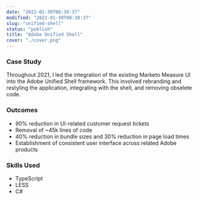 ```yaml
---
date: "2022-01-30T08:38:37"
modified: "2022-01-30T08:38:37"
slug: "unified-shell"
status: "publish"
title: "Adobe Unified Shell"
cover: "./cover.png"
---
```


### Case Study
Throughout 2021, I led the integration of the existing Marketo Measure UI into the Adobe Unified Shell framework. This involved rebranding and restyling the application, integrating with the shell, and removing obselete code.

### Outcomes
- 90% reduction in UI-related customer request tickets
- Removal of ~45k lines of code
- 40% reduction in bundle sizes and 30% reduction in page load times
- Establishment of consistent user interface across related Adobe products

### Skills Used
- TypeScript
- LESS
- C#

